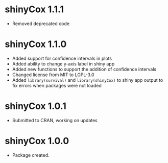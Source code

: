 # shinyCox 1.1.1

* Removed deprecated code

# shinyCox 1.1.0

* Added support for confidence intervals in plots
* Added ability to change y-axis label in shiny app
* Added new functions to support the addition of confidence intervals
* Changed license from MIT to LGPL-3.0
* Added `library(survival)` and `library(shinyCox)` to shiny app output to fix
  errors when packages were not loaded

# shinyCox 1.0.1

* Submitted to CRAN, working on updates

# shinyCox 1.0.0

* Package created.
